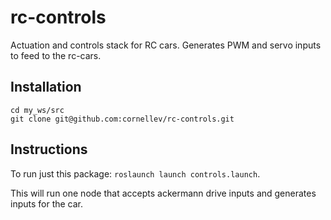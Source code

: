 # rc-controls

Actuation and controls stack for RC cars. Generates PWM and servo inputs to feed to the rc-cars.

## Installation

```
cd my_ws/src
git clone git@github.com:cornellev/rc-controls.git
```

## Instructions

To run just this package: `roslaunch launch controls.launch`. 

This will run one node that accepts ackermann drive inputs and generates inputs for the car.

